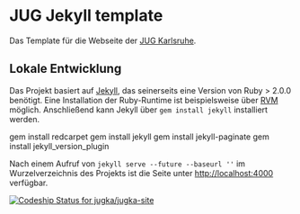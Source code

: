 # JUG Jekyll template

Das Template für die Webseite der [JUG Karlsruhe](http://jug-karlsruhe.de).

## Lokale Entwicklung

Das Projekt basiert auf [Jekyll](http://jekyllrb.com/), das seinerseits eine Version von Ruby > 2.0.0 benötigt. Eine Installation der Ruby-Runtime ist beispielsweise über [RVM](https://rvm.io/) möglich. Anschließend kann Jekyll über `gem install jekyll` installiert werden.

gem install redcarpet
gem install jekyll
gem install jekyll-paginate
gem install jekyll_version_plugin

Nach einem Aufruf von `jekyll serve --future --baseurl ''` im Wurzelverzeichnis des Projekts ist die Seite unter [http://localhost:4000](http://localhost:4000) verfügbar.

[ ![Codeship Status for jugka/jugka-site](https://codeship.com/projects/06449d90-2641-0133-63ce-3adb94c90ba9/status?branch=master)](https://codeship.com/projects/97045)
